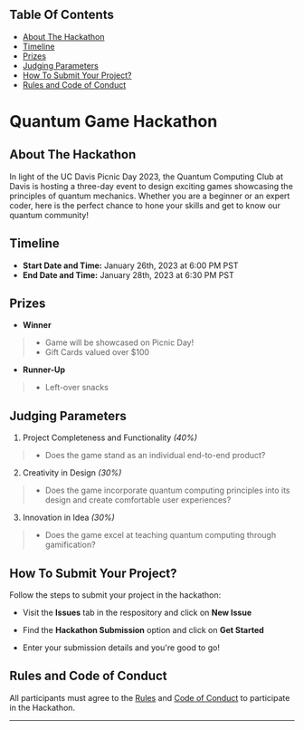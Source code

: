 ## Table Of Contents

* [About The Hackathon](#about-the-hackathon)
* [Timeline](#timeline)
* [Prizes](#prizes)
* [Judging Parameters](#judging-parameters)
* [How To Submit Your Project?](#how-to-submit-your-project)
* [Rules and Code of Conduct](#rules-and-code-of-conduct)


# Quantum Game Hackathon

## About The Hackathon

In light of the UC Davis Picnic Day 2023, the Quantum Computing Club at Davis is hosting a three-day event to design exciting games showcasing the principles of quantum mechanics. Whether you are a beginner or an expert coder, here is the perfect chance to hone your skills and get to know our quantum community!

## Timeline

* **Start Date and Time:** January 26th, 2023 at 6:00 PM PST
* **End Date and Time:** January 28th, 2023 at 6:30 PM PST

## Prizes

* **Winner**

>* Game will be showcased on Picnic Day!
>* Gift Cards valued over $100


* **Runner-Up**

>* Left-over snacks


## Judging Parameters

1. Project Completeness and Functionality *(40%)*

> * Does the game stand as an individual end-to-end product?

2. Creativity in Design *(30%)*

> * Does the game incorporate quantum computing principles into its design and create comfortable user experiences?

3. Innovation in Idea *(30%)*

> * Does the game excel at teaching quantum computing through gamification?

## How To Submit Your Project?

Follow the steps to submit your project in the hackathon:

* Visit the **Issues** tab in the respository and click on **New Issue**

* Find the **Hackathon Submission** option and click on **Get Started** 

* Enter your submission details and you're good to go!

## Rules and Code of Conduct

All participants must agree to the [Rules](RULES.md) and [Code of Conduct](CODE_OF_CONDUCT.md) to participate in the Hackathon.

---
